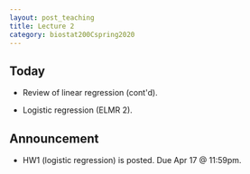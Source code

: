 ```yaml
---
layout: post_teaching
title: Lecture 2
category: biostat200Cspring2020
---
```


## Today

* Review of linear regression (cont'd).

* Logistic regression (ELMR 2).

## Announcement

* HW1 (logistic regression) is posted. Due Apr 17 @ 11:59pm.

